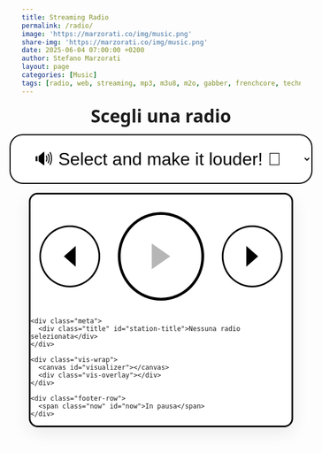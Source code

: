 ```yaml
---
title: Streaming Radio
permalink: /radio/
image: 'https://marzorati.co/img/music.png'
share-img: 'https://marzorati.co/img/music.png'
date: 2025-06-04 07:00:00 +0200
author: Stefano Marzorati
layout: page
categories: [Music]
tags: [radio, web, streaming, mp3, m3u8, m2o, gabber, frenchcore, techno, jazz, pop]
---
```


<style>
:root {
  --border: #000;
  --bg: #fff;
  --font: ui-sans-serif, system-ui, -apple-system, Segoe UI, Roboto, Helvetica, Arial;
}

.radio-wrapper {
  display: flex;
  flex-direction: column;
  align-items: center;
  font-family: var(--font);
  gap: 1rem;
  margin-bottom: 2rem;
  padding: 0 1rem;
}

label[for="radio-select"] {
  font: 700 2rem/1.1 var(--font);
  margin-top: .25rem;
  text-align: center;
}

#radio-select {
  font-size: 2rem;
  padding: .75em 1.2em;
  border: 2px solid #000;
  border-radius: .75em;
  background: var(--bg);
  min-width: 260px;
  max-width: min(90vw, 740px);
  text-align: center;
  outline: none;
}

.player-card {
  width: 100%;
  max-width: 1100px;
  border: 3px solid var(--border);
  border-radius: 1rem;
  background: #fff;
  box-shadow: 0 10px 30px rgba(0,0,0,.08);
  overflow: clip;
}

.player-top {
  display: flex;
  justify-content: center;
  align-items: center;
  gap: 2rem;
  padding: 2rem 1rem 1rem 1rem;
}

#play-pause {
  width: 10rem;
  height: 10rem;
  border: 5px solid var(--border);
  border-radius: 50%;
  background: #fff;
  cursor: pointer;
  transition: .2s;
  display: flex;
  justify-content: center;
  align-items: center;
}
#play-pause:hover:enabled { background: #f3f3f3; transform: translateY(-2px); }
#play-pause:active:enabled { transform: translateY(0); }
#play-pause .icon { width: 5rem; height: 5rem; }

.control-btn {
  width: 7rem;
  height: 7rem;
  border: 3px solid #000;
  border-radius: 50%;
  background: #fff;
  cursor: pointer;
  display: flex;
  justify-content: center;
  align-items: center;
  transition: .2s;
}
.control-btn:hover { background: #f3f3f3; transform: translateY(-1px); }
.control-btn .icon { width: 4rem; height: 4rem; }

.meta {
  text-align: center;
  margin-top: 3rem;
}
.meta .title {
  font-weight: 700;
  font-size: 2rem;
  white-space: nowrap; overflow: hidden; text-overflow: ellipsis;
}

.vis-wrap {
  width: 100%;
  background: #fff;
   /* border-top: 3px solid var(--border); <-- RIMOSSA */
  border-bottom: 3px solid var(--border);
  position: relative;
}
#visualizer {
  width: 100%;
  display: block;
  height: clamp(160px, 33vw, 180px);
}
.vis-overlay {
  position: absolute; inset: 0;
  pointer-events: none;
}

.footer-row {
  display: flex;
  align-items: center;
  justify-content: center;
  padding: 1rem;
}
.now {
  font-size: .9rem;
  color: #000;
}
</style>

<div class="radio-wrapper">
  <label for="radio-select">Scegli una radio</label>
  <select id="radio-select">
    <option value="" disabled selected>🔊 Select and make it louder! 👊</option>
    <option value="https://4c4b867c89244861ac216426883d1ad0.msvdn.net/radiom2obck/radiom2obck/play1.m3u8">M2O</option>
    <option value="https://22533.live.streamtheworld.com/TLPSTR13.mp3?dist=538_web">538 Top 50</option>
	<option value="https://regiocast.streamabc.net/regc-90s90stechno2195701-mp3-192-2408420">90s 90s Techno</option>
	<option value="https://technoszene.stream.laut.fm/technoszene?t302=2025-09-04_20-27-09&uuid=33966a16-a5a5-42e7-9544-679d7dd8de74">Technoszene</option>
	<option value="https://vdnvsxa1-4c4b867c89244861ac216426883d1ad0.msvdn.net/webradio/deejaytime/live.m3u8">Deejay Time</option>
	<option value="https://4c4b867c89244861ac216426883d1ad0.msvdn.net/radiodeejaybck/radiodeejaybck/play1.m3u8">Radio Deejay</option>
	<option value="https://stream.discoradio.radio/audio/disco.stream_aac64/chunklist.m3u8">Disco Radio</option>
	<option value="https://4c4b867c89244861ac216426883d1ad0.msvdn.net/radiodeejay30songsbck/radiodeejay30songsbck/play1.m3u8">30 Songs - Deejay</option>
    <option value="https://stream.technolovers.fm/gabber">Gabber</option>
	<option value="https://listen5.myradio24.com/eugenijus">Eugenijus Radio</option>
    <option value="https://a8.asurahosting.com:7890/radio.mp3">Frenchcore24FM</option>
    <option value="https://regiocast.streamabc.net/regc-80s80smweb2517500-mp3-192-1672667">80s 80s</option>
    <option value="https://altair.streamerr.co:8124/stream">Deep House FM</option>
	<option value="https://sh.onweb.gr:7115/;">Venus Radio</option>
    <option value="https://smoothjazz.cdnstream1.com/2585_128.mp3">Smooth Jazz</option>
    <option value="https://ilsole24ore-radio.akamaized.net/hls/live/2035301/radio24/playlist-48000.m3u8">Il Sole 24 ore</option>
  </select>

  <div class="player-card" id="player-card">
    <div class="player-top">
      <button id="prev" class="control-btn" aria-label="Previous">
        <svg class="icon" viewBox="0 0 48 48" fill="currentColor">
          <polygon points="32,10 16,24 32,38"/>
        </svg>
      </button>
      <button id="play-pause" aria-label="Play / Pause" disabled>
        <svg class="icon" viewBox="0 0 48 48" fill="currentColor">
          <polygon points="14,10 34,24 14,38"/>
        </svg>
      </button>
      <button id="next" class="control-btn" aria-label="Next">
        <svg class="icon" viewBox="0 0 48 48" fill="currentColor">
          <polygon points="16,10 32,24 16,38"/>
        </svg>
      </button>
    </div>

    <div class="meta">
      <div class="title" id="station-title">Nessuna radio selezionata</div>
    </div>

    <div class="vis-wrap">
      <canvas id="visualizer"></canvas>
      <div class="vis-overlay"></div>
    </div>

    <div class="footer-row">
      <span class="now" id="now">In pausa</span>
    </div>
  </div>

  <audio id="audio-player" preload="auto" crossorigin="anonymous"></audio>
</div>

<script src="https://cdn.jsdelivr.net/npm/hls.js@latest"></script>
<script>
(() => {
  const audio = document.getElementById('audio-player');
  const selector = document.getElementById('radio-select');
  const playBtn = document.getElementById('play-pause');
  const prevBtn = document.getElementById('prev');
  const nextBtn = document.getElementById('next');
  const titleEl = document.getElementById('station-title');
  const nowEl = document.getElementById('now');
  const canvas = document.getElementById('visualizer');
  const ctx = canvas.getContext('2d');

  let hls = null;
  let audioCtx, analyser, source, dataArray;
  let isPlaying = false;
  const stations = Array.from(selector.options).map(o => ({url: o.value, name: o.text}));
  let currentIndex = -1;

  function resizeCanvas() { canvas.width = canvas.clientWidth; canvas.height = canvas.clientHeight; }
  window.addEventListener('resize', resizeCanvas);
  resizeCanvas();

  function setPlayIcon(playing) {
    playBtn.innerHTML = playing
      ? '<svg class="icon" viewBox="0 0 48 48"><rect x="12" y="8" width="8" height="32"/><rect x="28" y="8" width="8" height="32"/></svg>'
      : '<svg class="icon" viewBox="0 0 48 48"><polygon points="14,10 34,24 14,38"/></svg>';
  }

  function setupVisualizer() {
    if (audioCtx) return;
    audioCtx = new (window.AudioContext || window.webkitAudioContext)();
    source = audioCtx.createMediaElementSource(audio);
    analyser = audioCtx.createAnalyser();
    source.connect(analyser);
    analyser.connect(audioCtx.destination);
    analyser.fftSize = 256;
    dataArray = new Uint8Array(analyser.frequencyBinCount);
    draw();
  }

  function draw() {
    requestAnimationFrame(draw);
    if (!analyser) return;
    analyser.getByteFrequencyData(dataArray);
    ctx.fillStyle = '#fff';
    ctx.fillRect(0, 0, canvas.width, canvas.height);

    const barWidth = (canvas.width / dataArray.length) * 2.5;
    let x = 0;
    for (let i = 0; i < dataArray.length; i++) {
      const barHeight = dataArray[i] / 2;
      ctx.fillStyle = '#000';
      ctx.fillRect(x, canvas.height - barHeight, barWidth, barHeight);
      x += barWidth + 1;
    }
  }

  function loadStream(index) {
    if (index < 0 || index >= stations.length) return;
    currentIndex = index;
    const {url, name} = stations[index];

    if (hls) { hls.destroy(); hls = null; }
    audio.pause(); audio.src = '';
    setPlayIcon(false); playBtn.disabled = true;
    nowEl.textContent = 'Connessione…';
    titleEl.textContent = name;

    const play = () => audio.play().then(() => {
      playBtn.disabled = false; setPlayIcon(true); isPlaying = true;
      nowEl.textContent = 'In riproduzione'; setupVisualizer();
    }).catch(() => { nowEl.textContent = 'Clicca Play per avviare'; playBtn.disabled = false; });

    if (/\.m3u8($|\?)/i.test(url) && window.Hls && Hls.isSupported()) {
      hls = new Hls(); hls.loadSource(url); hls.attachMedia(audio); hls.on(Hls.Events.MANIFEST_PARSED, play);
    } else { audio.src = url; play(); }
  }

  selector.addEventListener('change', () => { const i = selector.selectedIndex; if (i > 0) loadStream(i); });

  playBtn.addEventListener('click', () => {
    if (!audio.src) return;
    if (audio.paused) { audio.play(); setPlayIcon(true); nowEl.textContent = 'In riproduzione'; }
    else { audio.pause(); }
  });

  audio.addEventListener('pause', () => { setPlayIcon(false); nowEl.textContent = 'In pausa'; });

  prevBtn.addEventListener('click', () => { if (currentIndex > 1) loadStream(currentIndex - 1); });
  nextBtn.addEventListener('click', () => { if (currentIndex < stations.length - 1) loadStream(currentIndex + 1); });
})();
</script>
